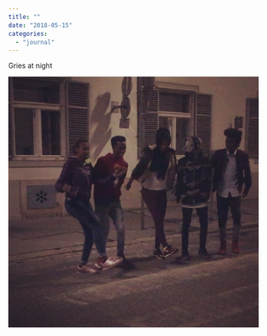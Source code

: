 ```yaml
---
title: ""
date: "2018-05-15"
categories: 
  - "journal"
---
```


Gries at night

![](images/bb839986ca.jpg)
